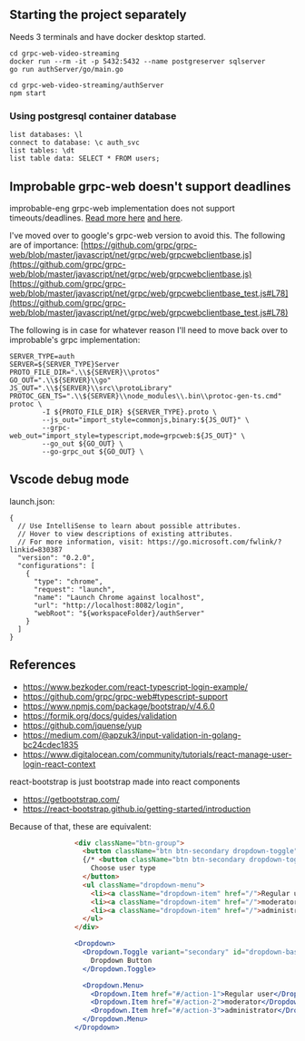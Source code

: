 ## Starting the project separately

Needs 3 terminals and have docker desktop started.
```
cd grpc-web-video-streaming
docker run --rm -it -p 5432:5432 --name postgreserver sqlserver
go run authServer/go/main.go

cd grpc-web-video-streaming/authServer
npm start
```

### Using postgresql container database

```
list databases: \l
connect to database: \c auth_svc
list tables: \dt
list table data: SELECT * FROM users;
```

## Improbable grpc-web doesn't support deadlines

improbable-eng grpc-web implementation does not support timeouts/deadlines. [Read more here](https://github.com/improbable-eng/ts-protoc-gen/issues/113) [and here](https://grpc.io/blog/state-of-grpc-web/).

I've moved over to google's grpc-web version to avoid this. The following are of importance:
[https://github.com/grpc/grpc-web/blob/master/javascript/net/grpc/web/grpcwebclientbase.js](https://github.com/grpc/grpc-web/blob/master/javascript/net/grpc/web/grpcwebclientbase.js)
[https://github.com/grpc/grpc-web/blob/master/javascript/net/grpc/web/grpcwebclientbase_test.js#L78](https://github.com/grpc/grpc-web/blob/master/javascript/net/grpc/web/grpcwebclientbase_test.js#L78)

The following is in case for whatever reason I'll need to move back over to improbable's grpc implementation:
```
SERVER_TYPE=auth
SERVER=${SERVER_TYPE}Server
PROTO_FILE_DIR=".\\${SERVER}\\protos"
GO_OUT=".\\${SERVER}\\go"
JS_OUT=".\\${SERVER}\\src\\protoLibrary"
PROTOC_GEN_TS=".\\${SERVER}\\node_modules\\.bin\\protoc-gen-ts.cmd"
protoc \
        -I ${PROTO_FILE_DIR} ${SERVER_TYPE}.proto \
        --js_out="import_style=commonjs,binary:${JS_OUT}" \
        --grpc-web_out="import_style=typescript,mode=grpcweb:${JS_OUT}" \
        --go_out ${GO_OUT} \
        --go-grpc_out ${GO_OUT} \
```



## Vscode debug mode

launch.json:
```
{
  // Use IntelliSense to learn about possible attributes.
  // Hover to view descriptions of existing attributes.
  // For more information, visit: https://go.microsoft.com/fwlink/?linkid=830387
  "version": "0.2.0",
  "configurations": [
    {
      "type": "chrome",
      "request": "launch",
      "name": "Launch Chrome against localhost",
      "url": "http://localhost:8082/login",
      "webRoot": "${workspaceFolder}/authServer"
    }
  ]
}
```

## References

- https://www.bezkoder.com/react-typescript-login-example/
- https://github.com/grpc/grpc-web#typescript-support
- https://www.npmjs.com/package/bootstrap/v/4.6.0
- https://formik.org/docs/guides/validation
- https://github.com/jquense/yup
- https://medium.com/@apzuk3/input-validation-in-golang-bc24cdec1835
- https://www.digitalocean.com/community/tutorials/react-manage-user-login-react-context

react-bootstrap is just bootstrap made into react components
- https://getbootstrap.com/
- https://react-bootstrap.github.io/getting-started/introduction

Because of that, these are equivalent:
```html
                <div className="btn-group">
                  <button className="btn btn-secondary dropdown-toggle" type="button" data-bs-toggle="dropdown" aria-expanded="false">
                  {/* <button className="btn btn-secondary dropdown-toggle" type="button" data-bs-toggle="dropdown" aria-expanded="false" hidden={notAdmin}> */}
                    Choose user type
                  </button>
                  <ul className="dropdown-menu">
                    <li><a className="dropdown-item" href="/">Regular user</a></li>
                    <li><a className="dropdown-item" href="/">moderator</a></li>
                    <li><a className="dropdown-item" href="/">administrator</a></li>
                  </ul>
                </div>
```

```jsx
                <Dropdown>
                  <Dropdown.Toggle variant="secondary" id="dropdown-basic">
                    Dropdown Button
                  </Dropdown.Toggle>

                  <Dropdown.Menu>
                    <Dropdown.Item href="#/action-1">Regular user</Dropdown.Item>
                    <Dropdown.Item href="#/action-2">moderator</Dropdown.Item>
                    <Dropdown.Item href="#/action-3">administrator</Dropdown.Item>
                  </Dropdown.Menu>
                </Dropdown>
```